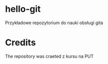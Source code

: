 # hello-git
Przykładowe repozytorium do nauki obsługi gita
# Credits
The repository was craeted z kursu na PUT
